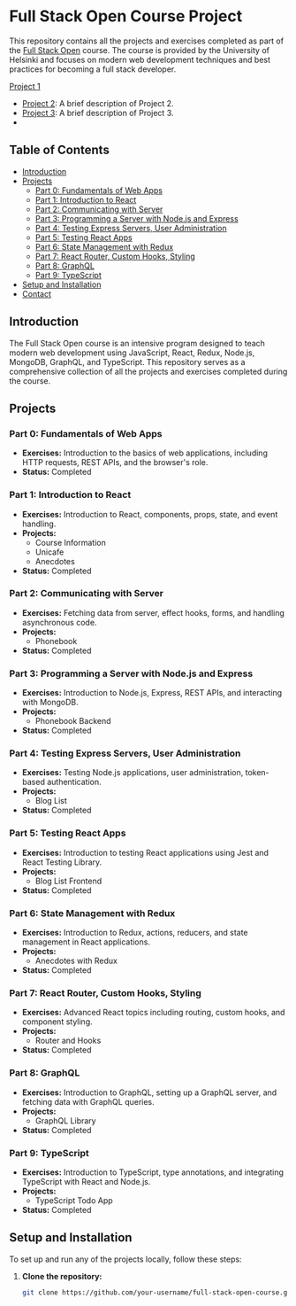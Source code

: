 # Full Stack Open Course Project

This repository contains all the projects and exercises completed as part of the [Full Stack Open](https://fullstackopen.com/en/) course. The course is provided by the University of Helsinki and focuses on modern web development techniques and best practices for becoming a full stack developer.

[Project 1](part1/courseInfo/)
- [Project 2](project2/README.md): A brief description of Project 2.
- [Project 3](project3/README.md): A brief description of Project 3.
- 
## Table of Contents

- [Introduction](#introduction)
- [Projects](#projects)
  - [Part 0: Fundamentals of Web Apps](#part-0-fundamentals-of-web-apps)
  - [Part 1: Introduction to React](#part-1-introduction-to-react)
  - [Part 2: Communicating with Server](#part-2-communicating-with-server)
  - [Part 3: Programming a Server with Node.js and Express](#part-3-programming-a-server-with-nodejs-and-express)
  - [Part 4: Testing Express Servers, User Administration](#part-4-testing-express-servers-user-administration)
  - [Part 5: Testing React Apps](#part-5-testing-react-apps)
  - [Part 6: State Management with Redux](#part-6-state-management-with-redux)
  - [Part 7: React Router, Custom Hooks, Styling](#part-7-react-router-custom-hooks-styling)
  - [Part 8: GraphQL](#part-8-graphql)
  - [Part 9: TypeScript](#part-9-typescript)
- [Setup and Installation](#setup-and-installation)
- [Contact](#contact)

## Introduction

The Full Stack Open course is an intensive program designed to teach modern web development using JavaScript, React, Redux, Node.js, MongoDB, GraphQL, and TypeScript. This repository serves as a comprehensive collection of all the projects and exercises completed during the course.

## Projects

### Part 0: Fundamentals of Web Apps
- **Exercises:** Introduction to the basics of web applications, including HTTP requests, REST APIs, and the browser's role.
- **Status:** Completed

### Part 1: Introduction to React
- **Exercises:** Introduction to React, components, props, state, and event handling.
- **Projects:** 
  - Course Information
  - Unicafe
  - Anecdotes
- **Status:** Completed

### Part 2: Communicating with Server
- **Exercises:** Fetching data from server, effect hooks, forms, and handling asynchronous code.
- **Projects:**
  - Phonebook
- **Status:** Completed

### Part 3: Programming a Server with Node.js and Express
- **Exercises:** Introduction to Node.js, Express, REST APIs, and interacting with MongoDB.
- **Projects:**
  - Phonebook Backend
- **Status:** Completed

### Part 4: Testing Express Servers, User Administration
- **Exercises:** Testing Node.js applications, user administration, token-based authentication.
- **Projects:**
  - Blog List
- **Status:** Completed

### Part 5: Testing React Apps
- **Exercises:** Introduction to testing React applications using Jest and React Testing Library.
- **Projects:**
  - Blog List Frontend
- **Status:** Completed

### Part 6: State Management with Redux
- **Exercises:** Introduction to Redux, actions, reducers, and state management in React applications.
- **Projects:**
  - Anecdotes with Redux
- **Status:** Completed

### Part 7: React Router, Custom Hooks, Styling
- **Exercises:** Advanced React topics including routing, custom hooks, and component styling.
- **Projects:**
  - Router and Hooks
- **Status:** Completed

### Part 8: GraphQL
- **Exercises:** Introduction to GraphQL, setting up a GraphQL server, and fetching data with GraphQL queries.
- **Projects:**
  - GraphQL Library
- **Status:** Completed

### Part 9: TypeScript
- **Exercises:** Introduction to TypeScript, type annotations, and integrating TypeScript with React and Node.js.
- **Projects:**
  - TypeScript Todo App
- **Status:** Completed

## Setup and Installation

To set up and run any of the projects locally, follow these steps:

1. **Clone the repository:**
   ```bash
   git clone https://github.com/your-username/full-stack-open-course.git
